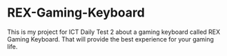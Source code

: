 # REX-Gaming-Keyboard
This is my project for ICT Daily Test 2 about a gaming keyboard called REX Gaming Keyboard. That will provide the best experience for your gaming life. 
